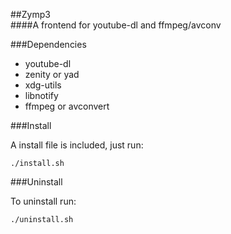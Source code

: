 
##Zymp3  
####A frontend for youtube-dl and ffmpeg/avconv



###Dependencies  


* youtube-dl
* zenity or yad
* xdg-utils
* libnotify
* ffmpeg or avconvert


###Install  


A install file is included, just run:  
  
```./install.sh```  

  
###Uninstall  

To uninstall run:  

```./uninstall.sh```  

 



